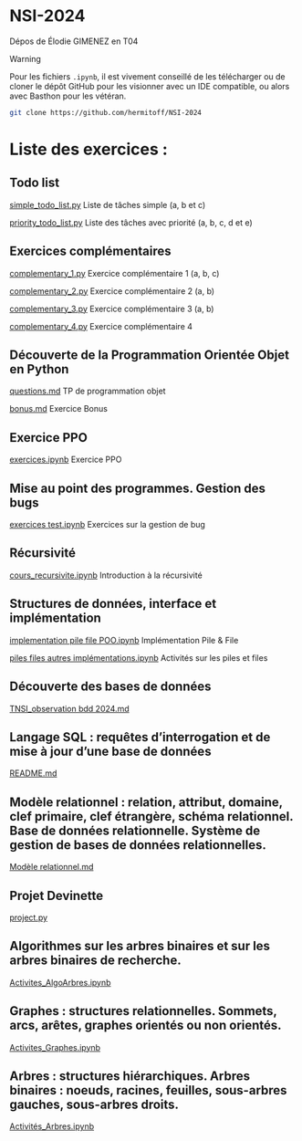 # NSI-2024
Dépos de Élodie GIMENEZ en T04

> [!WARNING]
> Pour les fichiers `.ipynb`, il est vivement conseillé de les télécharger ou de cloner le dépôt GitHub pour les visionner avec un IDE compatible, ou alors avec Basthon pour les vétéran.
> ```bash
> git clone https://github.com/hermitoff/NSI-2024
> ```

# Liste des exercices :

## Todo list
[simple_todo_list.py](./List_of_tasks/simple_todo_list.py) Liste de tâches simple (a, b et c)

[priority_todo_list.py](./List_of_tasks/priority_todo_list.py) Liste des tâches avec priorité (a, b, c, d et e)

## Exercices complémentaires
[complementary_1.py](./Complementary_exercices/complementary_1.py) Exercice complémentaire 1 (a, b, c)

[complementary_2.py](./Complementary_exercices/complementary_2.py) Exercice complémentaire 2 (a, b)

[complementary_3.py](./Complementary_exercices/complementary_3.py) Exercice complémentaire 3 (a, b)

[complementary_4.py](./Complementary_exercices/complementary_4.py) Exercice complémentaire 4

## Découverte de la Programmation Orientée Objet en Python
[questions.md](./Object_Programming/questions.md) TP de programmation objet

[bonus.md](./Object_Programming/Bonus/bonus.md) Exercice Bonus

## Exercice PPO
[exercices.ipynb](./PPO/exercices.ipynb) Exercice PPO

## Mise au point des programmes. Gestion des bugs
[exercices test.ipynb](./Bugs_Management/exercices%20test.ipynb) Exercices sur la gestion de bug

## Récursivité
[cours_recursivite.ipynb](./Recursivity/cours_recursivite.ipynb) Introduction à la récursivité

## Structures de données, interface et implémentation
[implementation pile file POO.ipynb](./Data_structures_interface_implementation/implementation%20pile%20file%20POO.ipynb) Implémentation Pile & File

[piles files autres implémentations.ipynb](./Data_structures_interface_implementation/piles%20files%20autres%20implémentations.ipynb) Activités sur les piles et files

## Découverte des bases de données
[TNSI_observation bdd 2024.md](./Discovering_Databases/TNSI_observation%20bdd%202024.md)

## Langage SQL : requêtes d’interrogation et de mise à jour d’une base de données
[README.md](./SQL/README.md)

## Modèle relationnel : relation, attribut, domaine, clef primaire, clef étrangère, schéma relationnel. Base de données relationnelle. Système de gestion de bases de données relationnelles.
[Modèle relationnel.md](./SQL/Relational_Model/Modèle%20relationnel.md)

## Projet Devinette
[project.py](./Tree/Project/project.py)

## Algorithmes sur les arbres binaires et sur les arbres binaires de recherche.
[Activites_AlgoArbres.ipynb](./Tree/Binary_trees/Activites_AlgoArbres.ipynb)

## Graphes : structures relationnelles. Sommets, arcs, arêtes, graphes orientés ou non orientés.
[Activites_Graphes.ipynb](./Tree/Graphs_and_relational_structures/Activites_Graphes.ipynb)

## Arbres : structures hiérarchiques. Arbres binaires : noeuds, racines, feuilles, sous-arbres gauches, sous-arbres droits.
[Activités_Arbres.ipynb](./Tree/Hierarchical_tree_structures/Activités_Arbres.ipynb)